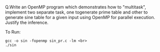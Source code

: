 Q.Write  an  OpenMP  program  which  demonstrates  how  to  "multitask", implement  two  separate  task,  one  togenerate  prime  table  and  other  to generate sine table for a given input using OpenMP for parallel execution. Justify the inference.


To Run:
```
gcc -o sin -fopenmp sin_pr.c -lm <br>
./sin
```